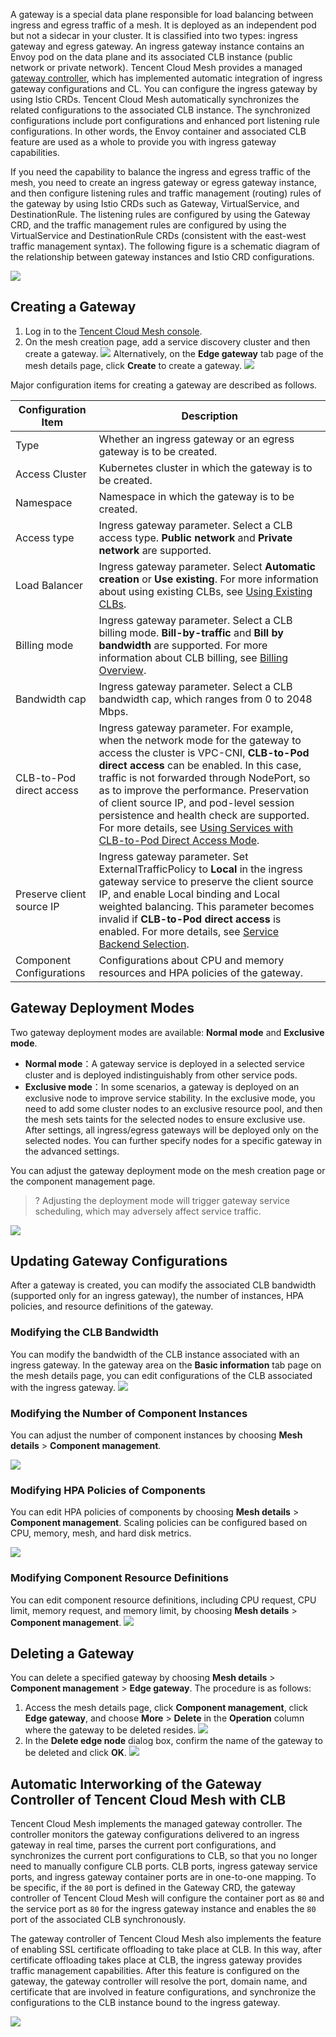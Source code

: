 A gateway is a special data plane responsible for load balancing between ingress and egress traffic of a mesh. It is deployed as an independent pod but not a sidecar in your cluster. It is classified into two types: ingress gateway and egress gateway. An ingress gateway instance contains an Envoy pod on the data plane and its associated CLB instance (public network or private network). Tencent Cloud Mesh provides a managed [gateway controller](#gatewayController), which has implemented automatic integration of ingress gateway configurations and CL. You can configure the ingress gateway by using Istio CRDs. Tencent Cloud Mesh automatically synchronizes the related configurations to the associated CLB instance. The synchronized configurations include port configurations and enhanced port listening rule configurations. In other words, the Envoy container and associated CLB feature are used as a whole to provide you with ingress gateway capabilities.

If you need the capability to balance the ingress and egress traffic of the mesh, you need to create an ingress gateway or egress gateway instance, and then configure listening rules and traffic management (routing) rules of the gateway by using Istio CRDs such as Gateway, VirtualService, and DestinationRule. The listening rules are configured by using the Gateway CRD, and the traffic management rules are configured by using the VirtualService and DestinationRule CRDs (consistent with the east-west traffic management syntax). The following figure is a schematic diagram of the relationship between gateway instances and Istio CRD configurations.

![](https://qcloudimg.tencent-cloud.cn/raw/4ff31308ce78b47e93a0bdc8f0a4ab39.png)

## Creating a Gateway

1. Log in to the [Tencent Cloud Mesh console](https://console.cloud.tencent.com/tke2/mesh).
2. On the mesh creation page, add a service discovery cluster and then create a gateway.
![](https://qcloudimg.tencent-cloud.cn/raw/fd517f22c2aea129e9662128f2ff20c7.png)
Alternatively, on the **Edge gateway** tab page of the mesh details page, click **Create** to create a gateway.
![](https://qcloudimg.tencent-cloud.cn/raw/0b8fea6b80a0b153fc5f8530f4c916c2.png)

Major configuration items for creating a gateway are described as follows.

| Configuration Item | Description |
| ----- | ----- |
| Type | Whether an ingress gateway or an egress gateway is to be created. |
| Access Cluster | Kubernetes cluster in which the gateway is to be created. |
| Namespace | Namespace in which the gateway is to be created. |
| Access type | Ingress gateway parameter. Select a CLB access type. **Public network** and **Private network** are supported.  |
| Load Balancer | Ingress gateway parameter. Select **Automatic creation** or **Use existing**. For more information about using existing CLBs, see [Using Existing CLBs](https://intl.cloud.tencent.com/document/product/457/36835). |
| Billing mode | Ingress gateway parameter. Select a CLB billing mode. **Bill-by-traffic** and **Bill by bandwidth** are supported. For more information about CLB billing, see [Billing Overview](https://intl.cloud.tencent.com/document/product/214/36999). |
| Bandwidth cap | Ingress gateway parameter. Select a CLB bandwidth cap, which ranges from 0 to 2048 Mbps. |
| CLB-to-Pod direct access | Ingress gateway parameter. For example, when the network mode for the gateway to access the cluster is VPC-CNI, **CLB-to-Pod direct access** can be enabled. In this case, traffic is not forwarded through NodePort, so as to improve the performance. Preservation of client source IP, and pod-level session persistence and health check are supported. For more details, see [Using Services with CLB-to-Pod Direct Access Mode](https://intl.cloud.tencent.com/document/product/457/36837). |
| Preserve client source IP | Ingress gateway parameter. Set ExternalTrafficPolicy to **Local** in the ingress gateway service to preserve the client source IP, and enable Local binding and Local weighted balancing. This parameter becomes invalid if **CLB-to-Pod direct access** is enabled. For more details, see [Service Backend Selection](https://intl.cloud.tencent.com/document/product/457/36836). |
| Component Configurations | Configurations about CPU and memory resources and HPA policies of the gateway. |

## Gateway Deployment Modes

Two gateway deployment modes are available: **Normal mode** and **Exclusive mode**.
- **Normal mode**：A gateway service is deployed in a selected service cluster and is deployed indistinguishably from other service pods.
- **Exclusive mode**：In some scenarios, a gateway is deployed on an exclusive node to improve service stability. In the exclusive mode, you need to add some cluster nodes to an exclusive resource pool, and then the mesh sets taints for the selected nodes to ensure exclusive use. After settings, all ingress/egress gateways will be deployed only on the selected nodes. You can further specify nodes for a specific gateway in the advanced settings.

You can adjust the gateway deployment mode on the mesh creation page or the component management page.
>? Adjusting the deployment mode will trigger gateway service scheduling, which may adversely affect service traffic.
>
![](https://qcloudimg.tencent-cloud.cn/raw/95242718623ea1eafbfbdbf5ce2f8f61.png)


## Updating Gateway Configurations

After a gateway is created, you can modify the associated CLB bandwidth (supported only for an ingress gateway), the number of instances, HPA policies, and resource definitions of the gateway.

### Modifying the CLB Bandwidth

You can modify the bandwidth of the CLB instance associated with an ingress gateway. In the gateway area on the **Basic information** tab page on the mesh details page, you can edit configurations of the CLB associated with the ingress gateway. 
![](https://qcloudimg.tencent-cloud.cn/raw/ae3d478889654c9db7beac6cefca47e0.png)


### Modifying the Number of Component Instances

You can adjust the number of component instances by choosing **Mesh details** > **Component management**.

![](https://qcloudimg.tencent-cloud.cn/raw/4432668506a10c90d0e0edf1a45778b9.png)

### Modifying HPA Policies of Components

You can edit HPA policies of components by choosing **Mesh details** > **Component management**. Scaling policies can be configured based on CPU, memory, mesh, and hard disk metrics.

![](https://qcloudimg.tencent-cloud.cn/raw/3a84abdd67d3b7ff92d81173ab29a88c.png)

### Modifying Component Resource Definitions

You can edit component resource definitions, including CPU request, CPU limit, memory request, and memory limit, by choosing **Mesh details** > **Component management**.
![](https://qcloudimg.tencent-cloud.cn/raw/40dbc9fec706d2f2f33d3729105f0861.png)

## Deleting a Gateway

You can delete a specified gateway by choosing **Mesh details** > **Component management** > **Edge gateway**. The procedure is as follows:

1. Access the mesh details page, click **Component management**, click **Edge gateway**, and choose **More** > **Delete** in the **Operation** column where the gateway to be deleted resides.
![](https://qcloudimg.tencent-cloud.cn/raw/0ede45c26792ea8c88d8e4b12a3fb188.png)
2. In the **Delete edge node** dialog box, confirm the name of the gateway to be deleted and click **OK**.
![](https://qcloudimg.tencent-cloud.cn/raw/ba2d32f4b8ad0c5ea97fd7ad02c42834.png)

## Automatic Interworking of the Gateway Controller of Tencent Cloud Mesh with CLB [](id:gatewayController)

Tencent Cloud Mesh implements the managed gateway controller. The controller monitors the gateway configurations delivered to an ingress gateway in real time, parses the current port configurations, and synchronizes the current port configurations to CLB, so that you no longer need to manually configure CLB ports. CLB ports, ingress gateway service ports, and ingress gateway container ports are in one-to-one mapping. To be specific, if the `80` port is defined in the Gateway CRD, the gateway controller of Tencent Cloud Mesh will configure the container port as `80` and the service port as `80` for the ingress gateway instance and enables the `80` port of the associated CLB synchronously.

The gateway controller of Tencent Cloud Mesh also implements the feature of enabling SSL certificate offloading to take place at CLB. In this way, after certificate offloading takes place at CLB, the ingress gateway provides traffic management capabilities. After this feature is configured on the gateway, the gateway controller will resolve the port, domain name, and certificate that are involved in feature configurations, and synchronize the configurations to the CLB instance bound to the ingress gateway.

![](https://qcloudimg.tencent-cloud.cn/raw/3726322a202d61f002c6e102ca5b0d54.png)
